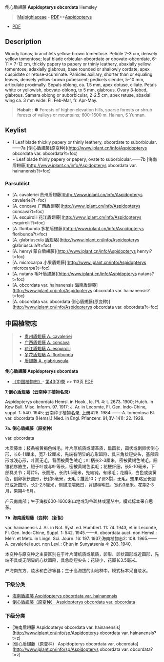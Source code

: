 倒心盾翅藤 **Aspidopterys obcordata** Hemsley

> [Malpighiaceae](http://www.iplant.cn/info/Malpighiaceae?t=foc) - [PDF](http://www.iplant.cn/foc/pdf/Malpighiaceae.pdf)>>[Aspidopterys](http://www.iplant.cn/info/Aspidopterys?t=foc)
 - [PDF](http://www.iplant.cn/foc/pdf/Aspidopterys.pdf)

## Description

Woody lianas; branchlets yellow-brown tomentose. Petiole 2-3 cm, densely yellow tomentose; leaf blade orbicular-obcordate or obovate-obcordate, 6-11 × 7-12 cm, thickly papery to papery or thinly leathery, abaxially yellow tomentose, adaxially glabrous, base rounded or shallowly cordate, apex cuspidate or retuse-acuminate. Panicles axillary, shorter than or equaling leaves, densely yellow-brown pubescent; pedicels slender, 5-10 mm, articulate proximally. Sepals oblong, ca. 1.5 mm, apex obtuse, ciliate. Petals white or yellowish, obovate-oblong, to 5 mm, glabrous. Ovary 3-lobed, glabrous. Samara oblong or suborbicular, 2-2.5 cm, apex retuse, abaxial wing ca. 3 mm wide. Fl. Feb-Mar, fr. Apr-May.


> **Habait** : 
>● Forests of higher-elevation hills, sparse forests or shrub forests of valleys or mountains; 600-1600 m. Hainan, S Yunnan.


## Keylist

* 1 Leaf blade thickly papery or thinly leathery, obcordate to suborbicular.——7a [倒心盾翅藤(原变种)](http://www.iplant.cn/info/Aspidopterys obcordata var. obcordata?t=foc)
* ~ Leaf blade thinly papery or papery, ovate to suborbicular.——7b [海南盾翅藤](http://www.iplant.cn/info/Aspidopterys obcordata var. hainanensis?t=foc)

### Parsublist

* [A.  cavaleriei  贵州盾翅藤](http://www.iplant.cn/info/Aspidopterys cavaleriei?t=foc)
* [A.  concava  广西盾翅藤](http://www.iplant.cn/info/Aspidopterys concava?t=foc)
* [A.  esquirolii  花江盾翅藤](http://www.iplant.cn/info/Aspidopterys esquirolii?t=foc)
* [A.  floribunda  多花盾翅藤](http://www.iplant.cn/info/Aspidopterys floribunda?t=foc)
* [A.  glabriuscula  盾翅藤](http://www.iplant.cn/info/Aspidopterys glabriuscula?t=foc)
* [A.  henryi  蒙自盾翅藤](http://www.iplant.cn/info/Aspidopterys henryi?t=foc)
* [A.  microcarpa  小果盾翅藤](http://www.iplant.cn/info/Aspidopterys microcarpa?t=foc)
* [A.  nutans  毛叶盾翅藤](http://www.iplant.cn/info/Aspidopterys nutans?t=foc)
* [A.  obcordata var. hainanensis  海南盾翅藤](http://www.iplant.cn/info/Aspidopterys obcordata var. hainanensis?t=foc)
* [A.  obcordata var. obcordata  倒心盾翅藤(原变种)](http://www.iplant.cn/info/Aspidopterys obcordata var. obcordata?t=foc)


## 中国植物志

> * [贵州盾翅藤  A.  cavaleriei](Aspidopterys-cavaleriei-贵州盾翅藤.md)
> * [广西盾翅藤  A.  concava](Aspidopterys-concava-广西盾翅藤.md)
> * [花江盾翅藤  A.  esquirolii](Aspidopterys-esquirolii-花江盾翅藤.md)
> * [多花盾翅藤  A.  floribunda](Aspidopterys-floribunda-多花盾翅藤.md)
> * [盾翅藤  A.  glabriuscula](Aspidopterys-glabriuscula-盾翅藤.md)


**倒心盾翅藤 Aspidopterys obcordata**

* [《中国植物志》](http://www.iplant.cn/frps)- [第43(3)卷](http://www.iplant.cn/frps/vol/43(3)) >> 113页 [PDF](http://www.iplant.cn/frps/pdf/43(3)/113.PDF)


**7.倒心盾翅藤（云南种子植物名录）**

Aspidopterys obcordata Hemsl. in Hook., Ic. Pl. 4: t. 2673. 1900; Hutch. in Kew Bull. Misc. Inform. 97. 1917; J. Ar. in Lecomte, Fl. Gen. Indo-Chine, suppl. 1: 540. 1945; 云南种子植物名录, 上册428. 1984.——-A. tomentosa Bl. var. obcordata (Hemsl.) Nied. in Engl. Pflanzenr. 91;(IV-141): 22. 1928.

**7a. 倒心盾翅藤（原变种）**

var. obcordata

木质藤本；枝条被黄褐色绒毛。叶片厚纸质或薄革质，扁圆状，圆状或倒卵状倒心形，长6-11厘米，宽7-12厘米，先端有明显的心形凹陷，具三角状短尖头，基部圆形或浅心形，叶面无毛，背面被黄色绒毛；叶柄长2-3厘米，密被黄褐色绒毛。圆锥花序腋生，短于叶或与叶等长，密被黄褐色柔毛；花梗纤细，长5-10毫米，下部具关节；萼片5，长圆形，长约1.5毫米，先端钝，有缘毛；花瓣5，白色或淡黄色，倒卵状长圆形，长约5毫米，无毛；雄蕊10；子房3裂，无毛。翅果略呈长圆形或近圆形，长2-2.5厘米，侧翅顶端微凹，背翅稍明显，宽约3毫米。花期2-3月，果期4-5月。

产云南南部；生于海拔600-1600米山地或沟谷疏林或灌丛中。模式标本采自思茅。

**7b. 海南盾翅藤（变种）（新拟）**

var. hainanensis J. Ar. in Not. Syst. ed. Humbert. 11: 74. 1943, et in Lecomte, Fl. Gen. Indo-Chine, Suppl. 1: 542. 1945.——A. obcordata auct. non Hemsl.: Merr. et Metc. in Lingn. Sci. Journ. 16: 197. 1937;海南植物志2: 108. 1965.——A. cavaleriei auct. non Levl.: Chun in Sunyatsenia 4: 203. 1940.

本变种与原变种之主要区别在于叶片薄纸质或纸质，卵形、卵状圆形或近圆形，先端不具或无明显的心状凹陷，具急剧短尖头；花较小，花瓣长3.5毫米。

产海南东方、陵水和白沙等县；生于高海拔的山地林中。模式标本采自陵水。

### 下级分类
* [海南盾翅藤  Aspidopterys obcordata var. hainanensis](Aspidopterys-obcordata-var-hainanensis-海南盾翅藤.md)
* [倒心盾翅藤（原变种）  Aspidopterys obcordata var. obcordata](Aspidopterys-obcordata-var-obcordata-倒心盾翅藤(原变种).md)

### 下级分类
* [海南盾翅藤  Aspidopterys obcordata var. hainanensis](http://www.iplant.cn/info/sp/Aspidopterys obcordata var. hainanensis?t=z)
* [倒心盾翅藤（原变种）  Aspidopterys obcordata var. obcordata](http://www.iplant.cn/info/sp/Aspidopterys obcordata var. obcordata?t=z)
